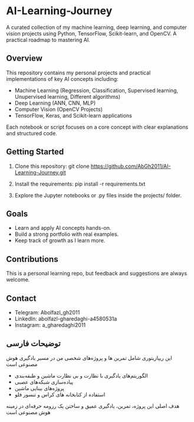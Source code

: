 # AI-Learning-Journey
A curated collection of my machine learning, deep learning, and computer vision projects using Python, TensorFlow, Scikit-learn, and OpenCV. A practical roadmap to mastering AI.

## Overview
This repository contains my personal projects and practical implementations of key AI concepts including:

- Machine Learning (Regression, Classification, Supervised learning, Unupervised learning, Different algorithms)
- Deep Learning (ANN, CNN, MLP)
- Computer Vision (OpenCV Projects)
- TensorFlow, Keras, and Scikit-learn applications

Each notebook or script focuses on a core concept with clear explanations and structured code.

## Getting Started
1. Clone this repository:
git clone https://github.com/AbGh2011/AI-Learning-Journey.git

2. Install the requirements:
pip install -r requirements.txt

3. Explore the Jupyter notebooks or .py files inside the projects/ folder.

## Goals
- Learn and apply AI concepts hands-on.
- Build a strong portfolio with real examples.
- Keep track of growth as I learn more.

## Contributions
This is a personal learning repo, but feedback and suggestions are always welcome.

## Contact
- Telegram: Abolfazl_gh2011
- LinkedIn: abolfazl-gharedaghi-a4580531a
- Instagram: a_gharedaghi2011

## توضیحات فارسی

این ریپازیتوری شامل تمرین ‌ها و پروژه‌های شخصی من در مسیر یادگیری هوش مصنوعی است

- الگوریتم‌های یادگیری با نظارت و بی نظارت ماشین و طبقه‌بندی
- پیاده‌سازی شبکه‌های عصبی
- پروژه‌های بینایی ماشین
- استفاده از کتابخانه های کراس و تنسور فلو

هدف اصلی این پروژه، تمرین، یادگیری عمیق و ساختن یک رزومه حرفه‌ای در زمینه هوش مصنوعی است
